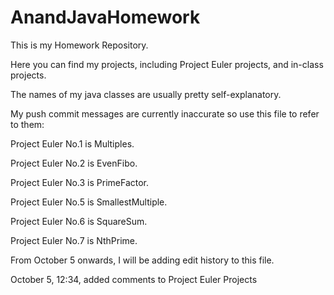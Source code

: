 # AnandJavaHomework

This is my Homework Repository.

Here you can find my projects, including Project Euler projects, and in-class projects.

The names of my java classes are usually pretty self-explanatory.

My push commit messages are currently inaccurate so use this file to refer to them:

Project Euler No.1 is Multiples.

Project Euler No.2 is EvenFibo.

Project Euler No.3 is PrimeFactor.

Project Euler No.5 is SmallestMultiple.

Project Euler No.6 is SquareSum.

Project Euler No.7 is NthPrime.

From October 5 onwards, I will be adding edit history to this file.

October 5, 12:34, added comments to Project Euler Projects

